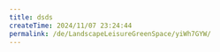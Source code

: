 ```yaml
---
title: dsds
createTime: 2024/11/07 23:24:44
permalink: /de/LandscapeLeisureGreenSpace/yiWh7GYW/
---
```

